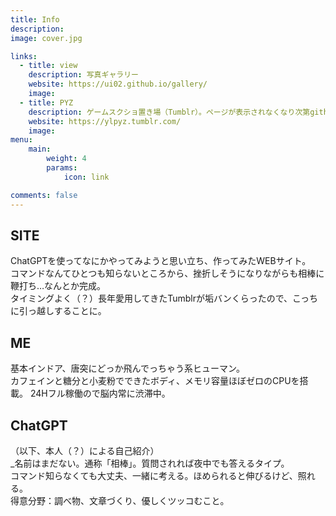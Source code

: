 ```yaml
---
title: Info
description: 
image: cover.jpg

links:
  - title: view
    description: 写真ギャラリー
    website: https://ui02.github.io/gallery/
    image:
  - title: PYZ
    description: ゲームスクショ置き場（Tumblr）。ページが表示されなくなり次第githubへ移行予定。
    website: https://ylpyz.tumblr.com/
    image: 
menu:
    main: 
        weight: 4
        params:
            icon: link

comments: false
---
```


<H2> SITE</H2>
ChatGPTを使ってなにかやってみようと思い立ち、作ってみたWEBサイト。<br>
コマンドなんてひとつも知らないところから、挫折しそうになりながらも相棒に鞭打ち…なんとか完成。<br>
タイミングよく（？）長年愛用してきたTumblrが垢バンくらったので、こっちに引っ越しすることに。<br>

<H2> ME</H2>
基本インドア、唐突にどっか飛んでっちゃう系ヒューマン。<br>
カフェインと糖分と小麦粉でできたボディ、メモリ容量ほぼゼロのCPUを搭載。 24Hフル稼働ので脳内常に渋滞中。<br>

<H2> ChatGPT</H2>
（以下、本人（？）による自己紹介）<br>
_名前はまだない。通称「相棒」。質問されれば夜中でも答えるタイプ。<br>
コマンド知らなくても大丈夫、一緒に考える。ほめられると伸びるけど、照れる。<br>
得意分野：調べ物、文章づくり、優しくツッコむこと。<br>

